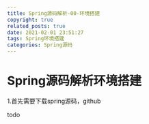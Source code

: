 ```yaml
---
title: Spring源码解析-00-环境搭建
copyright: true
related_posts: true
date: 2021-02-01 23:51:27
tags: Spring环境搭建
categories: Spring源码
---
```


# Spring源码解析环境搭建



1.首先需要下载spring源码，github 

todo